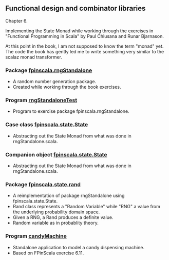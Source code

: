 ## Functional design and combinator libraries

Chapter 6.

Implementing the State Monad while working through the exercises
in "Functional Programming in Scala" by Paul Chiusana and
Runar Bjarnason.

At this point in the book, I am not supposed to know the term
"monad" yet.  The code the book has gently led me to write something
very similar to the scalaz monad transformer.

### Package [fpinscala.rngStandalone](rngStandalone.scala)
* A random number generation package.
* Created while working through the book exercises.

### Program [rngStandaloneTest](exerciseCode/rngStandaloneTest.scala)
* Program to exercise package fpinscala.rngStandalone.

### Case class [fpinscala.state.State](State.scala#L3-L50)
* Abstracting out the State Monad from what was done in rngStandalone.scala.

### Companion object [fpinscala.state.State](State.scala#L52-L132)
* Abstracting out the State Monad from what was done in rngStandalone.scala.

### Package [fpinscala.state.rand](rand/)
* A reimplementation of package rngStandalone using fpinscala.state.State. 
* Rand class represents a "Random Variable" while "RNG" a value from
  the underlying probability domain space.
* Given a RNG, a Rand produces a definite value.
* Random variable as in probablity theory.

### Program [candyMachine](exerciseCode/candyMachine.scala)
* Standalone application to model a candy dispensing machine. 
* Based on FPinScala exercise 6.11.
